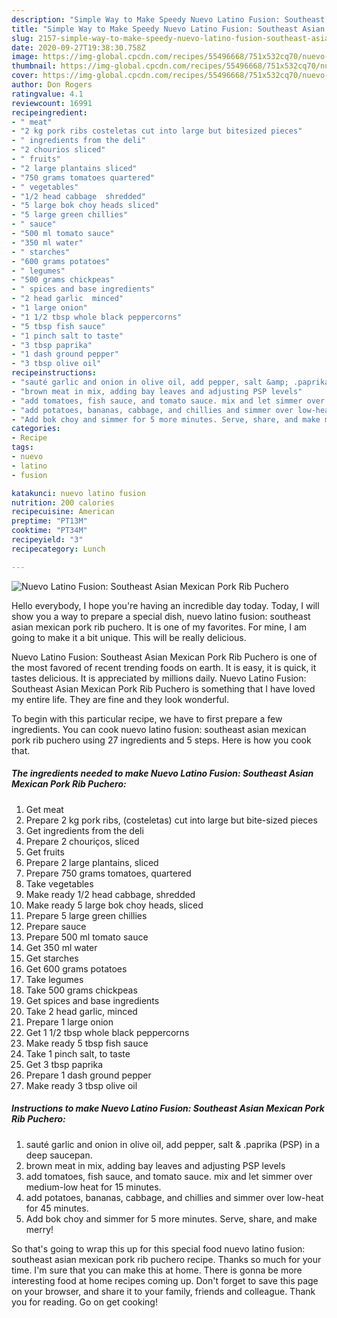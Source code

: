 ```yaml
---
description: "Simple Way to Make Speedy Nuevo Latino Fusion: Southeast Asian Mexican Pork Rib Puchero"
title: "Simple Way to Make Speedy Nuevo Latino Fusion: Southeast Asian Mexican Pork Rib Puchero"
slug: 2157-simple-way-to-make-speedy-nuevo-latino-fusion-southeast-asian-mexican-pork-rib-puchero
date: 2020-09-27T19:38:30.758Z
image: https://img-global.cpcdn.com/recipes/55496668/751x532cq70/nuevo-latino-fusion-southeast-asian-mexican-pork-rib-puchero-recipe-main-photo.jpg
thumbnail: https://img-global.cpcdn.com/recipes/55496668/751x532cq70/nuevo-latino-fusion-southeast-asian-mexican-pork-rib-puchero-recipe-main-photo.jpg
cover: https://img-global.cpcdn.com/recipes/55496668/751x532cq70/nuevo-latino-fusion-southeast-asian-mexican-pork-rib-puchero-recipe-main-photo.jpg
author: Don Rogers
ratingvalue: 4.1
reviewcount: 16991
recipeingredient:
- " meat"
- "2 kg pork ribs costeletas cut into large but bitesized pieces"
- " ingredients from the deli"
- "2 chourios sliced"
- " fruits"
- "2 large plantains sliced"
- "750 grams tomatoes quartered"
- " vegetables"
- "1/2 head cabbage  shredded"
- "5 large bok choy heads sliced"
- "5 large green chillies"
- " sauce"
- "500 ml tomato sauce"
- "350 ml water"
- " starches"
- "600 grams potatoes"
- " legumes"
- "500 grams chickpeas"
- " spices and base ingredients"
- "2 head garlic  minced"
- "1 large onion"
- "1 1/2 tbsp whole black peppercorns"
- "5 tbsp fish sauce"
- "1 pinch salt to taste"
- "3 tbsp paprika"
- "1 dash ground pepper"
- "3 tbsp olive oil"
recipeinstructions:
- "sauté garlic and onion in olive oil, add pepper, salt &amp; .paprika (PSP) in a deep saucepan."
- "brown meat in mix, adding bay leaves and adjusting PSP levels"
- "add tomatoes, fish sauce, and tomato sauce. mix and let simmer over medium-low heat for 15 minutes."
- "add potatoes, bananas, cabbage, and chillies and simmer over low-heat for 45 minutes."
- "Add bok choy and simmer for 5 more minutes. Serve, share, and make merry!"
categories:
- Recipe
tags:
- nuevo
- latino
- fusion

katakunci: nuevo latino fusion 
nutrition: 200 calories
recipecuisine: American
preptime: "PT13M"
cooktime: "PT34M"
recipeyield: "3"
recipecategory: Lunch

---
```



![Nuevo Latino Fusion: Southeast Asian Mexican Pork Rib Puchero](https://img-global.cpcdn.com/recipes/55496668/751x532cq70/nuevo-latino-fusion-southeast-asian-mexican-pork-rib-puchero-recipe-main-photo.jpg)

Hello everybody, I hope you're having an incredible day today. Today, I will show you a way to prepare a special dish, nuevo latino fusion: southeast asian mexican pork rib puchero. It is one of my favorites. For mine, I am going to make it a bit unique. This will be really delicious.



Nuevo Latino Fusion: Southeast Asian Mexican Pork Rib Puchero is one of the most favored of recent trending foods on earth. It is easy, it is quick, it tastes delicious. It is appreciated by millions daily. Nuevo Latino Fusion: Southeast Asian Mexican Pork Rib Puchero is something that I have loved my entire life. They are fine and they look wonderful.


To begin with this particular recipe, we have to first prepare a few ingredients. You can cook nuevo latino fusion: southeast asian mexican pork rib puchero using 27 ingredients and 5 steps. Here is how you cook that.

<!--inarticleads1-->

##### The ingredients needed to make Nuevo Latino Fusion: Southeast Asian Mexican Pork Rib Puchero:

1. Get  meat
1. Prepare 2 kg pork ribs, (costeletas) cut into large but bite-sized pieces
1. Get  ingredients from the deli
1. Prepare 2 chouriços, sliced
1. Get  fruits
1. Prepare 2 large plantains, sliced
1. Prepare 750 grams tomatoes, quartered
1. Take  vegetables
1. Make ready 1/2 head cabbage,  shredded
1. Make ready 5 large bok choy heads, sliced
1. Prepare 5 large green chillies
1. Prepare  sauce
1. Prepare 500 ml tomato sauce
1. Get 350 ml water
1. Get  starches
1. Get 600 grams potatoes
1. Take  legumes
1. Take 500 grams chickpeas
1. Get  spices and base ingredients
1. Take 2 head garlic,  minced
1. Prepare 1 large onion
1. Get 1 1/2 tbsp whole black peppercorns
1. Make ready 5 tbsp fish sauce
1. Take 1 pinch salt, to taste
1. Get 3 tbsp paprika
1. Prepare 1 dash ground pepper
1. Make ready 3 tbsp olive oil




<!--inarticleads2-->

##### Instructions to make Nuevo Latino Fusion: Southeast Asian Mexican Pork Rib Puchero:

1. sauté garlic and onion in olive oil, add pepper, salt &amp; .paprika (PSP) in a deep saucepan.
1. brown meat in mix, adding bay leaves and adjusting PSP levels
1. add tomatoes, fish sauce, and tomato sauce. mix and let simmer over medium-low heat for 15 minutes.
1. add potatoes, bananas, cabbage, and chillies and simmer over low-heat for 45 minutes.
1. Add bok choy and simmer for 5 more minutes. Serve, share, and make merry!




So that's going to wrap this up for this special food nuevo latino fusion: southeast asian mexican pork rib puchero recipe. Thanks so much for your time. I'm sure that you can make this at home. There is gonna be more interesting food at home recipes coming up. Don't forget to save this page on your browser, and share it to your family, friends and colleague. Thank you for reading. Go on get cooking!
